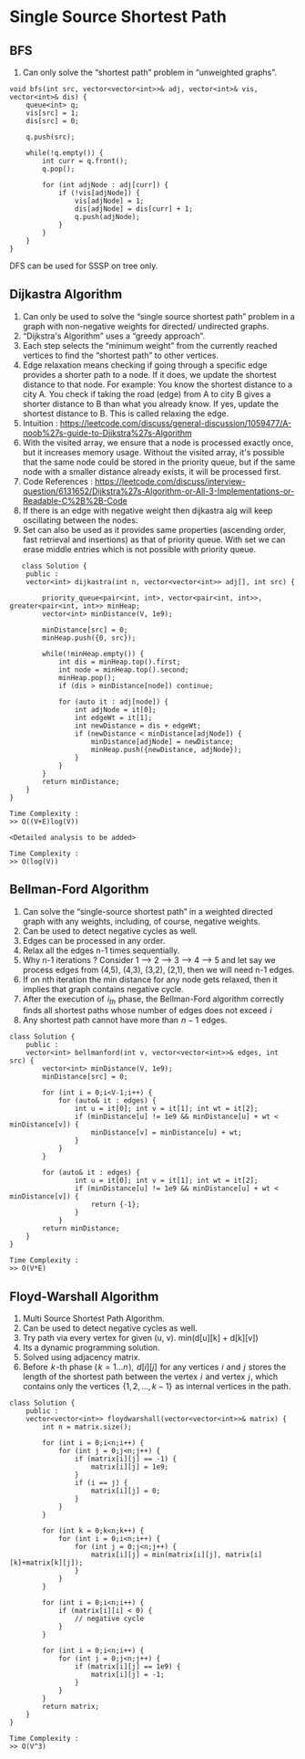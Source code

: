 # Single Source Shortest Path

## BFS

1. Can only solve the “shortest path” problem in “unweighted graphs”.

```
void bfs(int src, vector<vector<int>>& adj, vector<int>& vis, vector<int>& dis) {
    queue<int> q;
    vis[src] = 1;
    dis[src] = 0;
    
    q.push(src);
    
    while(!q.empty()) {
        int curr = q.front();
        q.pop();
        
        for (int adjNode : adj[curr]) {
            if (!vis[adjNode]) {
                vis[adjNode] = 1;
                dis[adjNode] = dis[curr] + 1;
                q.push(adjNode);
            }
        }
    }
}

```
DFS can be used for SSSP on tree only. 

## Dijkastra Algorithm

1. Can only be used to solve the “single source shortest path” problem in a graph with non-negative weights for directed/ undirected graphs.
2. “Dijkstra's Algorithm” uses a “greedy approach”.
3. Each step selects the “minimum weight” from the currently reached vertices to find the “shortest path” to other vertices.
4. Edge relaxation means checking if going through a specific edge provides a shorter path to a node. If it does, we update the shortest distance to that node. For example: You know the shortest distance to a city A. You check if taking the road (edge) from A to city B gives a shorter distance to B than what you already know. If yes, update the shortest distance to B. This is called relaxing the edge.
5. Intuition : https://leetcode.com/discuss/general-discussion/1059477/A-noob%27s-guide-to-Djikstra%27s-Algorithm
6. With the visited array, we ensure that a node is processed exactly once, but it increases memory usage. Without the visited array, it's possible that the same node could be stored in the priority queue, but if the same node with a smaller distance already exists, it will be processed first.
7. Code References : https://leetcode.com/discuss/interview-question/6131652/Dijkstra%27s-Algorithm-or-All-3-Implementations-or-Readable-C%2B%2B-Code
8. If there is an edge with negative weight then dijkastra alg will keep oscillating between the nodes.
9. Set can also be used as it provides same properties (ascending order, fast retrieval and insertions) as that of priority queue. With set we can erase middle entries which is not possible with priority queue. 

```
   class Solution {
    public : 
    vector<int> dijkastra(int n, vector<vector<int>> adj[], int src) {
        
        priority_queue<pair<int, int>, vector<pair<int, int>>, greater<pair<int, int>> minHeap;
        vector<int> minDistance(V, 1e9);
        
        minDistance[src] = 0;
        minHeap.push({0, src});
        
        while(!minHeap.empty()) {
            int dis = minHeap.top().first;
            int node = minHeap.top().second;
            minHeap.pop();
            if (dis > minDistance[node]) continue;
            
            for (auto it : adj[node]) {
                int adjNode = it[0];
                int edgeWt = it[1];
                int newDistance = dis + edgeWt;
                if (newDistance < minDistance[adjNode]) {
                    minDistance[adjNode] = newDistance;
                    minHeap.push({newDistance, adjNode});
                }
            }
        }
        return minDistance;
    }
}

Time Complexity :
>> O((V+E)log(V))

<Detailed analysis to be added>

Time Complexity :
>> O(log(V))

```

## Bellman-Ford Algorithm

1. Can solve the “single-source shortest path” in a weighted directed graph with any weights, including, of course, negative weights.
2. Can be used to detect negative cycles as well.
3. Edges can be processed in any order.
4. Relax all the edges n-1 times sequentially.
5. Why n-1 iterations ? Consider 1 --> 2 --> 3 --> 4 --> 5 and let say we process edges from (4,5), (4,3), (3,2), (2,1), then we will need n-1 edges.
6. If on nth iteration the min distance for any node gets relaxed, then it implies that graph contains negative cycle.
7. After the execution of  $i_{th}$  phase, the Bellman-Ford algorithm correctly finds all shortest paths whose number of edges does not exceed  $i$
8. Any shortest path cannot have more than  $n - 1$  edges.

```
class Solution {
    public :
    vector<int> bellmanford(int v, vector<vector<int>>& edges, int src) {
        vector<int> minDistance(V, 1e9);
        minDistance[src] = 0;
        
        for (int i = 0;i<V-1;i++) {
            for (auto& it : edges) {
                int u = it[0]; int v = it[1]; int wt = it[2];
                if (minDistance[u] != 1e9 && minDistance[u] + wt < minDistance[v]) {
                    minDistance[v] = minDistance[u] + wt;
                }
            }
        }
        
        for (auto& it : edges) {
                int u = it[0]; int v = it[1]; int wt = it[2];
                if (minDistance[u] != 1e9 && minDistance[u] + wt < minDistance[v]) {
                    return {-1};
                }
            }
        return minDistance;
    }
}

Time Complexity :
>> O(V*E)

```

## Floyd-Warshall Algorithm

1. Multi Source Shortest Path Algorithm.
2. Can be used to detect negative cycles as well.
3. Try path via every vertex for given (u, v). min(d[u][k] + d[k][v])
4. Its a dynamic programming solution.
5. Solved using adjacency matrix.
6. Before  $k$ -th phase ( $k = 1 \dots n$ ),  $d[i][j]$  for any vertices  $i$  and  $j$  stores the length of the shortest path between the vertex  $i$  and vertex  $j$ , which contains only the vertices  $\{1, 2, ..., k-1\}$  as internal vertices in the path.

```
class Solution {  
    public :
    vector<vector<int>> floydwarshall(vector<vector<int>>& matrix) {
        int n = matrix.size();
        
        for (int i = 0;i<n;i++) {
            for (int j = 0;j<n;j++) {
                if (matrix[i][j] == -1) {
                    matrix[i][j] = 1e9;
                }
                if (i == j) {
                    matrix[i][j] = 0;
                }
            }
        }
        
        for (int k = 0;k<n;k++) {
            for (int i = 0;i<n;i++) {
                for (int j = 0;j<n;j++) {
                    matrix[i][j] = min(matrix[i][j], matrix[i][k]+matrix[k][j]);
                }
            }
        }
        
        for (int i = 0;i<n;i++) {
            if (matrix[i][i] < 0) {
                // negative cycle
            }
        }
        
        for (int i = 0;i<n;i++) {
            for (int j = 0;j<n;j++) {
                if (matrix[i][j] == 1e9) {
                    matrix[i][j] = -1;
                }
            }
        }
        return matrix;
    }
}

Time Complexity :
>> O(V^3)

```
